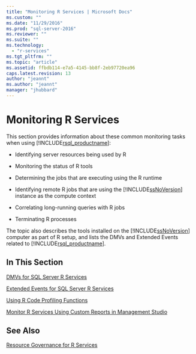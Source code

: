 ```yaml
---
title: "Monitoring R Services | Microsoft Docs"
ms.custom: ""
ms.date: "11/29/2016"
ms.prod: "sql-server-2016"
ms.reviewer: ""
ms.suite: ""
ms.technology: 
  - "r-services"
ms.tgt_pltfrm: ""
ms.topic: "article"
ms.assetid: ffbdb114-e7a5-4145-bb8f-2eb97720ea96
caps.latest.revision: 13
author: "jeannt"
ms.author: "jeannt"
manager: "jhubbard"
---
```

# Monitoring R Services
  This section provides information about these common monitoring tasks when using [!INCLUDE[rsql_productname](../../includes/rsql-productname-md.md)]:  
  
-   Identifying server resources being used by R  
  
-   Monitoring the status of R tools  
  
-   Determining the jobs that are executing using the R runtime  
  
-   Identifying remote R jobs that are using the [!INCLUDE[ssNoVersion](../../includes/ssnoversion-md.md)] instance as the compute context  
  
-   Correlating long-running queries with R jobs  
  
-   Terminating R processes  
  
 The topic also describes the tools installed on the [!INCLUDE[ssNoVersion](../../includes/ssnoversion-md.md)] computer as part of R setup, and lists the DMVs and Extended Events related to [!INCLUDE[rsql_productname](../../includes/rsql-productname-md.md)].  
  
## In This Section

[DMVs for SQL Server R Services](../../advanced-analytics/r-services/dmvs-for-sql-server-r-services.md)

[Extended Events for SQL Server R Services](../../advanced-analytics/r-services/extended-events-for-sql-server-r-services.md)

[Using R Code Profiling Functions](../../advanced-analytics/r-services/using-r-code-profiling-functions.md)

[Monitor R Services Using Custom Reports in Management Studio](../../advanced-analytics/r-services/monitor-r-services-using-custom-reports-in-management-studio.md)
  
## See Also  
 [Resource Governance for R Services](../../advanced-analytics/r-services/resource-governance-for-r-services.md)  
  
  
